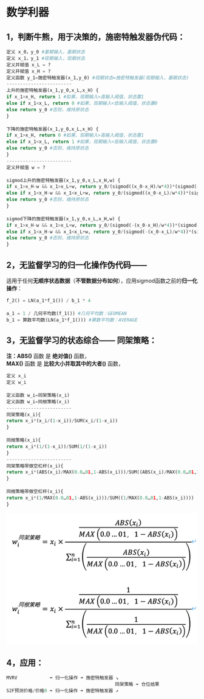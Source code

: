 # 数学利器

## 1，判断牛熊，用于决策的，施密特触发器伪代码：

```python
定义 x_0，y_0 #基期输入，基期状态 
定义 x_1，y_1 #现期输入，现期状态 
定义并赋值 x_L = ?
定义并赋值 x_H = ?
定义函数 y_1=施密特触发器(x_1,y_0) #现期状态=施密特触发器(现期输入，基期状态)
------------------------
上升的施密特触发器(x_1,y_0,x_L,x_H) { 
if x_1>x_H, return 1 #如果，现期输入>高输入阈值，状态置1 
else if x_1<x_L, return 0 #如果，现期输入<低输入阈值，状态置0 
else return y_0 #否则，维持原状态 
}

下降的施密特触发器(x_1,y_0,x_L,x_H) { 
if x_1>x_H, return 0 #如果，现期输入>高输入阈值，状态置1 
else if x_1<x_L, return 1 #如果，现期输入<低输入阈值，状态置0 
else return y_0 #否则，维持原状态 
}
------------------------
定义并赋值 w = ?

sigmod上升的施密特触发器(x_1,y_0,x_L,x_H,w) {
if x_1>x_H-w && x_1>x_L+w, return y_0/(sigmod((x_0-x_H)/w*4))*(sigmod((x_1-x_H)/w*4)) #如果输入进入下降通道且不在上升通道内，状态更新 
else if x_1<x_H-w && x_1<x_L+w, return y_0/(sigmod((x_0-x_L)/w*4))*(sigmod((x_1-x_L)/w*4))  #如果输入进入上升通道且不在下降通道内，状态更新
else return y_0 #否则，维持原状态
}

sigmod下降的施密特触发器(x_1,y_0,x_L,x_H,w) {
if x_1>x_H-w && x_1>x_L+w, return y_0/(sigmod(-(x_0-x_H)/w*4))*(sigmod(-(x_1-x_H)/w*4)) #如果输入进入下降通道且不在上升通道内，状态更新 
else if x_1<x_H-w && x_1<x_L+w, return y_0/(sigmod(-(x_0-x_L)/w*4))*(sigmod(-(x_1-x_L)/w*4))  #如果输入进入上升通道且不在下降通道内，状态更新
else return y_0 #否则，维持原状态
}
```

## 2，无监督学习的归一化操作伪代码—— 

适用于任何**无顺序状态数据**（**不管数据分布如何**），应用sigmod函数之前的**归一化操作**：

```python
f_2() = LN(a_1*f_1()) / b_1 * 4

a_1 = 1 / 几何平均数(f_1()) #几何平均数：GEOMEAN 
b_1 = 算数平均数(LN(a_1*f_1())) #算数平均数：AVERAGE
```

## 3，无监督学习的状态综合—— 同架策略：

**注：ABS\(\)** 函数 是 **绝对值\(\)** 函数，  
**MAX\(\)** 函数 是 **比较大小并取其中的大者\(\)** 函数，

```python
定义 x_i
定义 w_i

定义函数 w_i=同架策略(x_i)
定义函数 w_i=同根策略(x_i)
------------------------
同架策略(x_i){ 
return x_i*(x_i/(1-x_i))/SUM(x_i/(1-x_i))
}

同根策略(x_i){ 
return x_i*(1/(1-x_i))/SUM(1/(1-x_i))
}
------------------------
同架策略带做空杠杆(x_i){ 
return x_i*(ABS(x_i)/MAX(0.0…01,1-ABS(x_i)))/SUM((ABS(x_i)/MAX(0.0…01,1-ABS(x_i))))
}

同根策略带做空杠杆(x_i){ 
return x_i*(1/MAX(0.0…01,1-ABS(x_i)))/SUM((1/MAX(0.0…01,1-ABS(x_i))))
}
```

![](../.gitbook/assets/image%20%2810%29.png)

## 4，应用：

```python
MVRV            ➡️ 归一化操作 ➡️ 施密特触发器 ↘️
                                        同架策略 ➡️ 仓位结果
S2F预测价格/价格0 ➡️ 归一化操作 ➡️ 施密特触发器 ↗️
```

